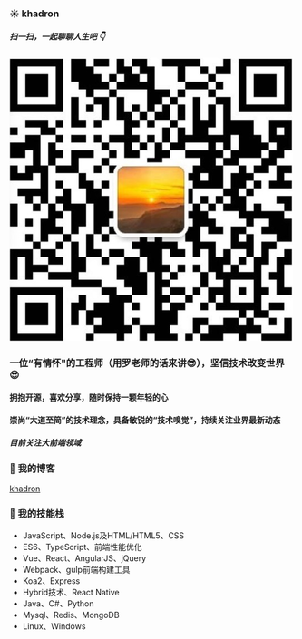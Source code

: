 ###  :sunny: khadron

##### 扫一扫，一起聊聊人生吧 :point_down:
![wechat: khadron](./image/Wechat二维码.jpeg)

### 一位“有情怀"的工程师（用罗老师的话来讲:sunglasses:），坚信技术改变世界 :sunglasses:
#### 拥抱开源，喜欢分享，随时保持一颗年轻的心
#### 崇尚“大道至简”的技术理念，具备敏锐的“技术嗅觉”，持续关注业界最新动态
##### 目前关注大前端领域
### :star2: 我的博客
[khadron](https://khadron.github.io/)
### :star2: 我的技能栈
* JavaScript、Node.js及HTML/HTML5、CSS
* ES6、TypeScript、前端性能优化
* Vue、React、AngularJS、jQuery
* Webpack、gulp前端构建工具
* Koa2、Express
* Hybrid技术、React Native
* Java、C#、Python
* Mysql、Redis、MongoDB
* Linux、Windows

